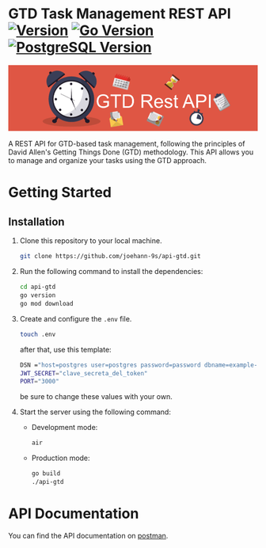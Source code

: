 # GTD Task Management REST API  [![Version](https://img.shields.io/badge/Version-1.0-green.svg)](https://github.com/joehann-9s/api-gtd/releases/tag/v1.0) [![Go Version](https://img.shields.io/badge/Go-1.20-blue?logo=go)](https://golang.org/doc/go1.20) [![PostgreSQL Version](https://img.shields.io/badge/PostgreSQL-15-blue?logo=postgresql)](https://www.postgresql.org/docs/15/)


![Project slide](assets\slide-gtd.png)

A REST API for GTD-based task management, following the principles of David Allen's Getting Things Done (GTD) methodology. This API allows you to manage and organize your tasks using the GTD approach.


# Getting Started
## Installation
1. Clone this repository to your local machine.
    ```bash
    git clone https://github.com/joehann-9s/api-gtd.git
    ```

2. Run the following command to install the dependencies:
    ```bash
    cd api-gtd
    go version
    go mod download
    ```

3. Create and configure the `.env` file.
    ```bash
    touch .env
    ```
    after that, use this template:
    ```bash
    DSN ="host=postgres user=postgres password=password dbname=example-db port=5432 sslmode=disable TimeZone=America/Lima"
    JWT_SECRET="clave_secreta_del_token"
    PORT="3000"
    ```
    be sure to change these values with your own.

4. Start the server using the following command:
    - Development mode:
        ```bash
        air
        ```
    - Production mode:
        ```bash
        go build
        ./api-gtd
        ```

# API Documentation
You can find the API documentation on [postman](https://documenter.getpostman.com).




